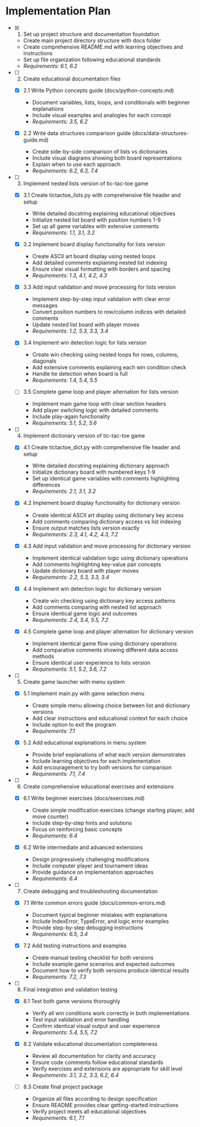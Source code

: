# Implementation Plan

- [x] 1. Set up project structure and documentation foundation
  - Create main project directory structure with docs folder
  - Create comprehensive README.md with learning objectives and instructions
  - Set up file organization following educational standards
  - _Requirements: 6.1, 6.2_

- [ ] 2. Create educational documentation files
  - [x] 2.1 Write Python concepts guide (docs/python-concepts.md)
    - Document variables, lists, loops, and conditionals with beginner explanations
    - Include visual examples and analogies for each concept
    - _Requirements: 3.5, 6.2_
  
  - [x] 2.2 Write data structures comparison guide (docs/data-structures-guide.md)
    - Create side-by-side comparison of lists vs dictionaries
    - Include visual diagrams showing both board representations
    - Explain when to use each approach
    - _Requirements: 6.2, 6.3, 7.4_

- [ ] 3. Implement nested lists version of tic-tac-toe game
  - [x] 3.1 Create tictactoe_lists.py with comprehensive file header and setup
    - Write detailed docstring explaining educational objectives
    - Initialize nested list board with position numbers 1-9
    - Set up all game variables with extensive comments
    - _Requirements: 1.1, 3.1, 3.2_
  
  - [x] 3.2 Implement board display functionality for lists version
    - Create ASCII art board display using nested loops
    - Add detailed comments explaining nested list indexing
    - Ensure clear visual formatting with borders and spacing
    - _Requirements: 1.3, 4.1, 4.2, 4.3_
  
  - [x] 3.3 Add input validation and move processing for lists version
    - Implement step-by-step input validation with clear error messages
    - Convert position numbers to row/column indices with detailed comments
    - Update nested list board with player moves
    - _Requirements: 1.2, 5.3, 3.3, 3.4_
  
  - [x] 3.4 Implement win detection logic for lists version
    - Create win checking using nested loops for rows, columns, diagonals
    - Add extensive comments explaining each win condition check
    - Handle tie detection when board is full
    - _Requirements: 1.4, 5.4, 5.5_
  
  - [ ] 3.5 Complete game loop and player alternation for lists version
    - Implement main game loop with clear section headers
    - Add player switching logic with detailed comments
    - Include play-again functionality
    - _Requirements: 5.1, 5.2, 5.6_

- [ ] 4. Implement dictionary version of tic-tac-toe game
  - [x] 4.1 Create tictactoe_dict.py with comprehensive file header and setup
    - Write detailed docstring explaining dictionary approach
    - Initialize dictionary board with numbered keys 1-9
    - Set up identical game variables with comments highlighting differences
    - _Requirements: 2.1, 3.1, 3.2_
  
  - [x] 4.2 Implement board display functionality for dictionary version
    - Create identical ASCII art display using dictionary key access
    - Add comments comparing dictionary access vs list indexing
    - Ensure output matches lists version exactly
    - _Requirements: 2.3, 4.1, 4.2, 4.3, 7.2_
  
  - [x] 4.3 Add input validation and move processing for dictionary version
    - Implement identical validation logic using dictionary operations
    - Add comments highlighting key-value pair concepts
    - Update dictionary board with player moves
    - _Requirements: 2.2, 5.3, 3.3, 3.4_
  
  - [x] 4.4 Implement win detection logic for dictionary version
    - Create win checking using dictionary key access patterns
    - Add comments comparing with nested list approach
    - Ensure identical game logic and outcomes
    - _Requirements: 2.4, 5.4, 5.5, 7.2_
  
  - [x] 4.5 Complete game loop and player alternation for dictionary version
    - Implement identical game flow using dictionary operations
    - Add comparative comments showing different data access methods
    - Ensure identical user experience to lists version
    - _Requirements: 5.1, 5.2, 5.6, 7.2_

- [ ] 5. Create game launcher with menu system
  - [x] 5.1 Implement main.py with game selection menu
    - Create simple menu allowing choice between list and dictionary versions
    - Add clear instructions and educational context for each choice
    - Include option to exit the program
    - _Requirements: 7.1_
  
  - [x] 5.2 Add educational explanations in menu system
    - Provide brief explanations of what each version demonstrates
    - Include learning objectives for each implementation
    - Add encouragement to try both versions for comparison
    - _Requirements: 7.1, 7.4_

- [ ] 6. Create comprehensive educational exercises and extensions
  - [x] 6.1 Write beginner exercises (docs/exercises.md)
    - Create simple modification exercises (change starting player, add move counter)
    - Include step-by-step hints and solutions
    - Focus on reinforcing basic concepts
    - _Requirements: 6.4_
  
  - [x] 6.2 Write intermediate and advanced extensions
    - Design progressively challenging modifications
    - Include computer player and tournament ideas
    - Provide guidance on implementation approaches
    - _Requirements: 6.4_

- [ ] 7. Create debugging and troubleshooting documentation
  - [x] 7.1 Write common errors guide (docs/common-errors.md)
    - Document typical beginner mistakes with explanations
    - Include IndexError, TypeError, and logic error examples
    - Provide step-by-step debugging instructions
    - _Requirements: 6.5, 3.4_
  
  - [x] 7.2 Add testing instructions and examples
    - Create manual testing checklist for both versions
    - Include example game scenarios and expected outcomes
    - Document how to verify both versions produce identical results
    - _Requirements: 7.2, 7.3_

- [ ] 8. Final integration and validation testing
  - [x] 8.1 Test both game versions thoroughly
    - Verify all win conditions work correctly in both implementations
    - Test input validation and error handling
    - Confirm identical visual output and user experience
    - _Requirements: 5.4, 5.5, 7.2_
  
  - [x] 8.2 Validate educational documentation completeness
    - Review all documentation for clarity and accuracy
    - Ensure code comments follow educational standards
    - Verify exercises and extensions are appropriate for skill level
    - _Requirements: 3.1, 3.2, 3.3, 6.2, 6.4_
  
  - [ ] 8.3 Create final project package
    - Organize all files according to design specification
    - Ensure README provides clear getting-started instructions
    - Verify project meets all educational objectives
    - _Requirements: 6.1, 7.1_